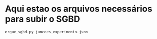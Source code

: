 # Aqui estao os arquivos necessários para subir o SGBD


```cmd
ergue_sgbd.py juncoes_experimento.json
```